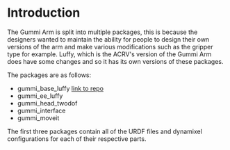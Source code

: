Introduction
============
The Gummi Arm is split into multiple packages, this is because the designers wanted to maintain the ability for people to design their own versions of the arm and make various modifications such as the gripper type for example. Luffy, which is the ACRV's version of the Gummi Arm does have some changes and so it has its own versions of these packages. 

The packages are as follows:
- gummi_base_luffy [link to repo](https://github.com/nortonkellyboxall/gummi_base_luffy)
- gummi_ee_luffy
- gummi_head_twodof
- gummi_interface
- gummi_moveit

The first three packages contain all of the URDF files and dynamixel configurations for each of their respective parts. 
